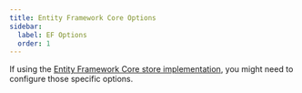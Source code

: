 ```yaml
---
title: Entity Framework Core Options
sidebar:
  label: EF Options
  order: 1
---
```


If using the [Entity Framework Core store implementation](/identityserver/v7/data/ef), you might need to configure those specific options.
